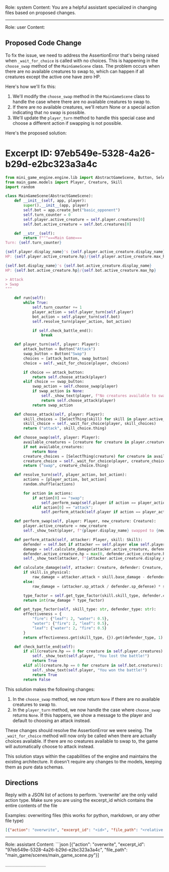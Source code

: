 Role: system
Content: You are a helpful assistant specialized in changing files based on proposed changes.
__________________
Role: user
Content: 
## Proposed Code Change
To fix the issue, we need to address the AssertionError that's being raised when `_wait_for_choice` is called with no choices. This is happening in the `choose_swap` method of the `MainGameScene` class. The problem occurs when there are no available creatures to swap to, which can happen if all creatures except the active one have zero HP.

Here's how we'll fix this:

1. We'll modify the `choose_swap` method in the `MainGameScene` class to handle the case where there are no available creatures to swap to.
2. If there are no available creatures, we'll return None or a special action indicating that no swap is possible.
3. We'll update the `player_turn` method to handle this special case and choose a different action if swapping is not possible.

Here's the proposed solution:

# Excerpt ID: 97eb549e-5328-4a26-b29d-e2bc323a3a4c
```python main_game/scenes/main_game_scene.py
from mini_game_engine.engine.lib import AbstractGameScene, Button, SelectThing
from main_game.models import Player, Creature, Skill
import random

class MainGameScene(AbstractGameScene):
    def __init__(self, app, player):
        super().__init__(app, player)
        self.bot = app.create_bot("basic_opponent")
        self.turn_counter = 0
        self.player.active_creature = self.player.creatures[0]
        self.bot.active_creature = self.bot.creatures[0]

    def __str__(self):
        return f"""===Main Game===
Turn: {self.turn_counter}

{self.player.display_name}'s {self.player.active_creature.display_name}
HP: {self.player.active_creature.hp}/{self.player.active_creature.max_hp}

{self.bot.display_name}'s {self.bot.active_creature.display_name}
HP: {self.bot.active_creature.hp}/{self.bot.active_creature.max_hp}

> Attack
> Swap
"""

    def run(self):
        while True:
            self.turn_counter += 1
            player_action = self.player_turn(self.player)
            bot_action = self.player_turn(self.bot)
            self.resolve_turn(player_action, bot_action)

            if self.check_battle_end():
                break

    def player_turn(self, player: Player):
        attack_button = Button("Attack")
        swap_button = Button("Swap")
        choices = [attack_button, swap_button]
        choice = self._wait_for_choice(player, choices)

        if choice == attack_button:
            return self.choose_attack(player)
        elif choice == swap_button:
            swap_action = self.choose_swap(player)
            if swap_action is None:
                self._show_text(player, f"No creatures available to swap. Attacking instead.")
                return self.choose_attack(player)
            return swap_action

    def choose_attack(self, player: Player):
        skill_choices = [SelectThing(skill) for skill in player.active_creature.skills]
        skill_choice = self._wait_for_choice(player, skill_choices)
        return ("attack", skill_choice.thing)

    def choose_swap(self, player: Player):
        available_creatures = [creature for creature in player.creatures if creature != player.active_creature and creature.hp > 0]
        if not available_creatures:
            return None
        creature_choices = [SelectThing(creature) for creature in available_creatures]
        creature_choice = self._wait_for_choice(player, creature_choices)
        return ("swap", creature_choice.thing)

    def resolve_turn(self, player_action, bot_action):
        actions = [player_action, bot_action]
        random.shuffle(actions)

        for action in actions:
            if action[0] == "swap":
                self.perform_swap(self.player if action == player_action else self.bot, action[1])
            elif action[0] == "attack":
                self.perform_attack(self.player if action == player_action else self.bot, action[1])

    def perform_swap(self, player: Player, new_creature: Creature):
        player.active_creature = new_creature
        self._show_text(player, f"{player.display_name} swapped to {new_creature.display_name}!")

    def perform_attack(self, attacker: Player, skill: Skill):
        defender = self.bot if attacker == self.player else self.player
        damage = self.calculate_damage(attacker.active_creature, defender.active_creature, skill)
        defender.active_creature.hp = max(0, defender.active_creature.hp - damage)
        self._show_text(attacker, f"{attacker.active_creature.display_name} used {skill.display_name} and dealt {damage} damage!")

    def calculate_damage(self, attacker: Creature, defender: Creature, skill: Skill):
        if skill.is_physical:
            raw_damage = attacker.attack + skill.base_damage - defender.defense
        else:
            raw_damage = (attacker.sp_attack / defender.sp_defense) * skill.base_damage

        type_factor = self.get_type_factor(skill.skill_type, defender.creature_type)
        return int(raw_damage * type_factor)

    def get_type_factor(self, skill_type: str, defender_type: str):
        effectiveness = {
            "fire": {"leaf": 2, "water": 0.5},
            "water": {"fire": 2, "leaf": 0.5},
            "leaf": {"water": 2, "fire": 0.5}
        }
        return effectiveness.get(skill_type, {}).get(defender_type, 1)

    def check_battle_end(self):
        if all(creature.hp == 0 for creature in self.player.creatures):
            self._show_text(self.player, "You lost the battle!")
            return True
        elif all(creature.hp == 0 for creature in self.bot.creatures):
            self._show_text(self.player, "You won the battle!")
            return True
        return False
```

This solution makes the following changes:

1. In the `choose_swap` method, we now return `None` if there are no available creatures to swap to.
2. In the `player_turn` method, we now handle the case where `choose_swap` returns `None`. If this happens, we show a message to the player and default to choosing an attack instead.

These changes should resolve the AssertionError we were seeing. The `_wait_for_choice` method will now only be called when there are actually choices available. If there are no creatures available to swap to, the game will automatically choose to attack instead.

This solution stays within the capabilities of the engine and maintains the existing architecture. It doesn't require any changes to the models, keeping them as pure data schemas.

## Directions
Reply with a JSON list of actions to perform. 'overwrite' are the only valid action type. 
Make sure you are using the excerpt_id which contains the entire contents of the file

Examples:
overwriting files (this works for python, markdown, or any other file type)
```json output_example1
[{"action": "overwrite", "excerpt_id": "<id>", "file_path": "<relative file path>"}]
```

__________________
Role: assistant
Content: ```json
[{"action": "overwrite", "excerpt_id": "97eb549e-5328-4a26-b29d-e2bc323a3a4c", "file_path": "main_game/scenes/main_game_scene.py"}]
```
__________________
